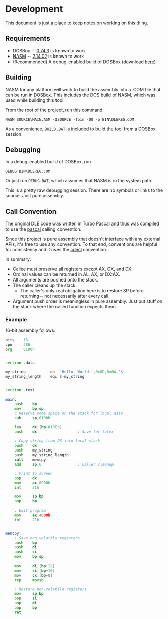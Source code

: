 # Development

This document is just a place to keep notes on working on this thing.

## Requirements

* DOSBox -- [0.74.3][dosbox-download] is known to work
* [NASM][nasm] -- [2.14.02][nasm-download] is known to work
* (Recommended) A debug-enabled build of DOSBox (download [here][dosbox-debug])

## Building

NASM for any platform will work to build the assembly into a .COM file
that can be run in DOSBox. This includes the DOS build of NASM, which
was used while building this tool.

From the root of the project, run this command:

    NASM SOURCE\MAIN.ASM -ISOURCE -fbin -O0 -o BIN\DLEREG.COM

As a convenience, `BUILD.BAT` is included to build the tool from a
DOSBox session.

## Debugging

In a debug-enabled build of DOSBox, run

    DEBUG BIN\DLEREG.COM

Or just run `DEBUG.BAT`, which assumes that NASM is in the system path.

This is a pretty raw debugging session. There are no symbols or links to
the source. Just pure assembly.

## Call Convention

The original DLE code was written in Turbo Pascal and thus was compiled
to use the [pascal][x86cc-pascal] calling convention.

Since this project is pure assembly that doesn't interface with any
external APIs, it's free to use any convention. To that end, conventions
are helpful for consistency and it uses the [cdecl][x86cc-cdecl]
convention.

In summary:

* Callee must preserve all registers except AX, CX, and DX.
* Ordinal values can be returned in AL, AX, or DX:AX.
* All arguments are pushed onto the stack.
* The caller cleans up the stack.
  * The caller's only real obligation here is to restore SP before
    returning-- not necessarily after every call.
* Argument push order is meaningless in pure assembly. Just put stuff on
  the stack where the called function expects them.


### Example

16-bit assembly follows:

```asm
bits    16
cpu     286
org     0100h


section .data

my_string           db  'Hello, World!',0x0D,0x0A,'$'
my_string_length    equ $-my_string


section .text

main:
    push    bp
    mov     bp,sp
    ; Reserve some space on the stack for local data
    sub     sp,0100h

    lea     dx,[bp-0100h]
    push    dx                  ; Save for later

    ; Copy string from DS into local stack
    push    dx
    push    my_string
    push    my_string_length
    call    memcpy
    add     sp,6                ; Caller cleanup

    ; Print to screen
    pop     dx
    mov     ax,0900h
    int     21h

    mov     sp,bp
    pop     bp

    ; Exit program
    mov     ax,4C00h
    int     21h


memcpy:
    ; Save non-volatile registers
    push    bp
    push    di
    push    si
    mov     bp,sp

    mov     di,[bp+12]
    mov     si,[bp+10]
    mov     cx,[bp+8]
    rep     movsb

    ; Restore non-volatile registers
    mov     sp,bp
    pop     si
    pop     di
    pop     bp
    ret
```

[dosbox-download]: <https://www.dosbox.com/download.php?main=1> (Download DOSBox)
[dosbox-debug]: <https://www.vogons.org/viewtopic.php?t=7323> (Download DOSBox Debug Build)
[nasm]: <https://www.nasm.us/> (Netwide Assembler)
[nasm-download]: <https://www.nasm.us/pub/nasm/releasebuilds/2.14.02/> (Download NASM)
[x86cc-pascal]: <https://en.wikipedia.org/wiki/X86_calling_conventions#pascal> (Pascal Calling Convention)
[x86cc-cdecl]: <https://en.wikipedia.org/wiki/X86_calling_conventions#cdecl> (CDECL Calling Convention)
